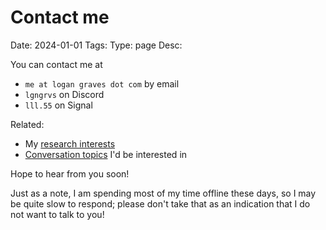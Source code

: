 # Contact me
Date: 2024-01-01
Tags:
Type: page
Desc:  

You can contact me at

- `me at logan graves dot com` by email
- `lgngrvs` on Discord
- `lll.55` on Signal

Related:
- My [research interests](https://logangraves.com/research-interests)
- [Conversation topics](https://logangraves.com/conversation-topics) I'd be interested in

Hope to hear from you soon! 

Just as a note, I am spending most of my time offline these days, so I may be quite slow to respond; please don't take that as an indication that I do not want to talk to you!